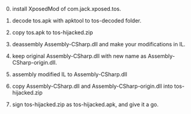 0. install XposedMod of com.jack.xposed.tos.

1. decode tos.apk with apktool  to tos-decoded folder.
2. copy tos.apk to tos-hijacked.zip
3. deassembly Assembly-CSharp.dll and make your modifications in IL.
4. keep original Assembly-CSharp.dll with new name as Assembly-CSharp-origin.dll.
5. assembly modified IL to Assembly-CSharp.dll
6. copy Assembly-CSharp.dll and Assembly-CSharp-origin.dll into tos-hijacked.zip
7. sign tos-hijacked.zip as tos-hijacked.apk, and give it a go.

